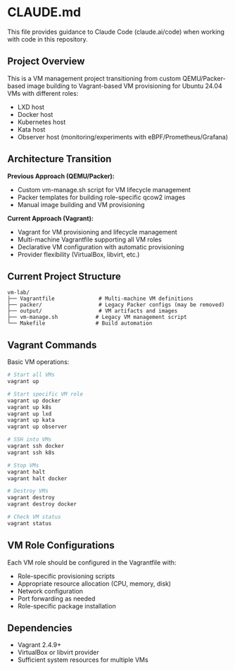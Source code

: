 # CLAUDE.md

This file provides guidance to Claude Code (claude.ai/code) when working with code in this repository.

## Project Overview

This is a VM management project transitioning from custom QEMU/Packer-based image building to Vagrant-based VM provisioning for Ubuntu 24.04 VMs with different roles:
- LXD host
- Docker host 
- Kubernetes host
- Kata host
- Observer host (monitoring/experiments with eBPF/Prometheus/Grafana)

## Architecture Transition

**Previous Approach (QEMU/Packer):**
- Custom vm-manage.sh script for VM lifecycle management
- Packer templates for building role-specific qcow2 images
- Manual image building and VM provisioning

**Current Approach (Vagrant):**
- Vagrant for VM provisioning and lifecycle management
- Multi-machine Vagrantfile supporting all VM roles
- Declarative VM configuration with automatic provisioning
- Provider flexibility (VirtualBox, libvirt, etc.)

## Current Project Structure

```
vm-lab/
├── Vagrantfile              # Multi-machine VM definitions
├── packer/                  # Legacy Packer configs (may be removed)
├── output/                  # VM artifacts and images
├── vm-manage.sh            # Legacy VM management script
└── Makefile                # Build automation
```

## Vagrant Commands

Basic VM operations:
```bash
# Start all VMs
vagrant up

# Start specific VM role
vagrant up docker
vagrant up k8s
vagrant up lxd
vagrant up kata
vagrant up observer

# SSH into VMs
vagrant ssh docker
vagrant ssh k8s

# Stop VMs
vagrant halt
vagrant halt docker

# Destroy VMs
vagrant destroy
vagrant destroy docker

# Check VM status
vagrant status
```

## VM Role Configurations

Each VM role should be configured in the Vagrantfile with:
- Role-specific provisioning scripts
- Appropriate resource allocation (CPU, memory, disk)
- Network configuration
- Port forwarding as needed
- Role-specific package installation

## Dependencies

- Vagrant 2.4.9+ 
- VirtualBox or libvirt provider
- Sufficient system resources for multiple VMs